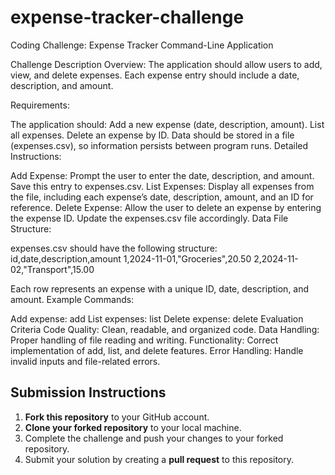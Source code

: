 # expense-tracker-challenge
Coding Challenge: 
Expense Tracker Command-Line Application

Challenge Description
Overview: The application should allow users to add, view, and delete expenses. Each expense entry should include a date, description, and amount.

Requirements:

The application should:
Add a new expense (date, description, amount).
List all expenses.
Delete an expense by ID.
Data should be stored in a file (expenses.csv), so information persists between program runs.
Detailed Instructions:

Add Expense: Prompt the user to enter the date, description, and amount. Save this entry to expenses.csv.
List Expenses: Display all expenses from the file, including each expense’s date, description, amount, and an ID for reference.
Delete Expense: Allow the user to delete an expense by entering the expense ID. Update the expenses.csv file accordingly.
Data File Structure:

expenses.csv should have the following structure:
id,date,description,amount
1,2024-11-01,"Groceries",20.50
2,2024-11-02,"Transport",15.00

Each row represents an expense with a unique ID, date, description, and amount.
Example Commands:

Add expense: add
List expenses: list
Delete expense: delete
Evaluation Criteria
Code Quality: Clean, readable, and organized code.
Data Handling: Proper handling of file reading and writing.
Functionality: Correct implementation of add, list, and delete features.
Error Handling: Handle invalid inputs and file-related errors.

## Submission Instructions
1. **Fork this repository** to your GitHub account.
2. **Clone your forked repository** to your local machine.
3. Complete the challenge and push your changes to your forked repository.
4. Submit your solution by creating a **pull request** to this repository.

